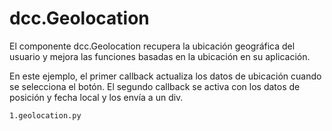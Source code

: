 # dcc.Geolocation

El componente dcc.Geolocation recupera la ubicación geográfica del usuario y mejora las funciones basadas en la ubicación en su aplicación.

En este ejemplo, el primer callback actualiza los datos de ubicación cuando se selecciona el botón. El segundo callback se activa con los datos de posición y fecha local y los envía a un div.

```bash
1.geolocation.py
```


